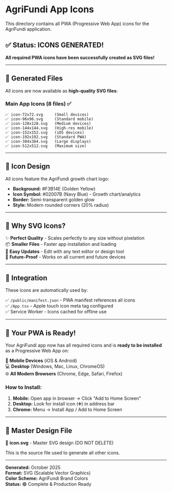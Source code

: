 # AgriFundi App Icons

This directory contains all PWA (Progressive Web App) icons for the AgriFundi application.

## ✅ Status: ICONS GENERATED!

**All required PWA icons have been successfully created as SVG files!**

---

## 📁 Generated Files

All icons are now available as **high-quality SVG files**:

### Main App Icons (8 files) ✅
```
✅ icon-72x72.svg     (Small devices)
✅ icon-96x96.svg     (Standard mobile)
✅ icon-128x128.svg   (Medium devices)
✅ icon-144x144.svg   (High-res mobile)
✅ icon-152x152.svg   (iOS devices)
✅ icon-192x192.svg   (Standard PWA)
✅ icon-384x384.svg   (Large displays)
✅ icon-512x512.svg   (Maximum size)
```

---

## 🎨 Icon Design

All icons feature the AgriFundi growth chart logo:
- **Background:** #F3B14E (Golden Yellow)
- **Icon Symbol:** #02007B (Navy Blue) - Growth chart/analytics
- **Border:** Semi-transparent golden glow
- **Style:** Modern rounded corners (20% radius)

---

## 🚀 Why SVG Icons?

✨ **Perfect Quality** - Scales perfectly to any size without pixelation  
📦 **Smaller Files** - Faster app installation and loading  
🎨 **Easy Updates** - Edit with any text editor or design tool  
🔧 **Future-Proof** - Works on all current and future devices  

---

## 📖 Integration

These icons are automatically used by:

✅ `/public/manifest.json` - PWA manifest references all icons  
✅ `/App.tsx` - Apple touch icon meta tag configured  
✅ Service Worker - Icons cached for offline use  

---

## 🎉 Your PWA is Ready!

Your AgriFundi app now has all required icons and is **ready to be installed** as a Progressive Web App on:

📱 **Mobile Devices** (iOS & Android)  
💻 **Desktop** (Windows, Mac, Linux, ChromeOS)  
🌐 **All Modern Browsers** (Chrome, Edge, Safari, Firefox)  

### How to Install:

1. **Mobile:** Open app in browser → Click "Add to Home Screen"
2. **Desktop:** Look for install icon (➕) in address bar
3. **Chrome:** Menu → Install App / Add to Home Screen

---

## 🔧 Master Design File

📄 **icon.svg** - Master SVG design (DO NOT DELETE)

This is the source file used to generate all other icons.

---

**Generated:** October 2025  
**Format:** SVG (Scalable Vector Graphics)  
**Color Scheme:** AgriFundi Brand Colors  
**Status:** 🟢 Complete & Production Ready
